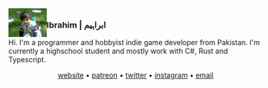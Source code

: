 <img align="left" width=15% height=15% src="https://raw.githubusercontent.com/ibra/ibra/master/smolIbra.jpg">

### Ibrahim | ابراہیم

Hi. I'm a programmer and hobbyist indie game developer from Pakistan. I'm currently a highschool student and mostly work with C#, Rust and Typescript.

<p align="center">
<a href="https://ibra.github.io">website</a> • <a href="https://patreon.com/ibrahh">patreon</a> • <a href="https://twitter.com/IbraExists">twitter</a> • <a href="https://instagram.com/ibrah.hisham">instagram</a> • <a href="mailto:ibrahim.hisham@proton.me">email</a>
</p>
